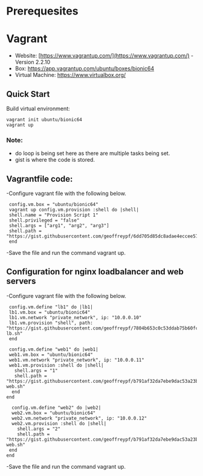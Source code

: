 # Prerequesites 

# Vagrant

- Website: [https://www.vagrantup.com/](https://www.vagrantup.com/) -  Version 2.2.10
- Box: https://app.vagrantup.com/ubuntu/boxes/bionic64
- Virtual Machine: https://www.virtualbox.org/


## Quick Start

Build virtual environment:

    vagrant init ubuntu/bionic64
    vagrant up


### Note: 
- do loop is being set here as there are multiple tasks being set.
- gist is where the code is stored.
      
## Vagrantfile code:
-Configure vagrant file with the following below.

     config.vm.box = "ubuntu/bionic64"
     vagrant up config.vm.provision :shell do |shell|
     shell.name = "Provision Script 1"
     shell.privileged = "false"
     shell.args = ["arg1", "arg2", "arg3"]
     shell.path = "https://gist.githubusercontent.com/geoffreypf/6dd705d85dc8adae4eccee571e09542a/raw/88d1666cd22ca0c921205c6c9e819bbfa058a276/provision.sh"
     end
-Save the file and run the command vagrant up.
     
 ## Configuration for nginx loadbalancer and web servers
 -Configure vagrant file with the following below.
 
     config.vm.define "lb1" do |lb1|
     lb1.vm.box = "ubuntu/bionic64"
     lb1.vm.network "private_network", ip: "10.0.0.10"
     lb1.vm.provision "shell", path: "https://gist.githubusercontent.com/geoffreypf/7804b653c0c53ddab75b60fc9b69ff55/raw/3b53abd4d693a54c3d5837f5da6255f362233268/provision-lb.sh"
     end
    
     config.vm.define "web1" do |web1|
     web1.vm.box = "ubuntu/bionic64"
     web1.vm.network "private_network", ip: "10.0.0.11"
     web1.vm.provision :shell do |shell|
       shell.args = "1"
       shell.path = "https://gist.githubusercontent.com/geoffreypf/b791af32da7ebe9dac53a23bad0e91eb/raw/006478ece0320943d7b4c6fae9c74e0a4ea11d88/provision-web.sh"
      end
    end
    
      config.vm.define "web2" do |web2|
      web2.vm.box = "ubuntu/bionic64"
      web2.vm.network "private_network", ip: "10.0.0.12"
      web2.vm.provision :shell do |shell|
        shell.args = "2"
        shell.path = "https://gist.githubusercontent.com/geoffreypf/b791af32da7ebe9dac53a23bad0e91eb/raw/006478ece0320943d7b4c6fae9c74e0a4ea11d88/provision-web.sh"
     end
    end
-Save the file and run the command vagrant up.
